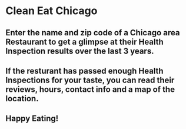 # Clean Eat Chicago

## Enter the name and zip code of a Chicago area Restaurant to get a glimpse at their Health Inspection results over the last 3 years. 

## If the resturant has passed enough Health Inspections for your taste, you can read their reviews, hours, contact info and a map of the location. 

## Happy Eating!
